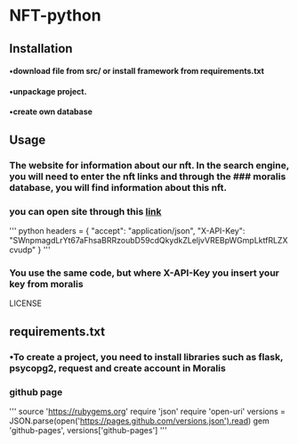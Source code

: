 # NFT-python

## Installation
####     •download file from src/ or install framework from requirements.txt  
####     •unpackage project.
####     •create own database

## Usage
### The website for information about our nft. In the search engine, you will need to enter the nft links and through the ### moralis database, you will find information about this nft.
### you can open site through this [link](http://127.0.0.1:5000/#)
   
''' python
headers = {
    "accept": "application/json",
    "X-API-Key": "SWnpmagdLrYt67aFhsaBRRzoubD59cdQkydkZLeljvVREBpWGmpLktfRLZXcvudp"
}
'''   
### You use the same code, but where X-API-Key you insert your key from moralis

LICENSE

## requirements.txt
### •To create a project, you need to install libraries such as flask, psycopg2, request and create account in Moralis 



### github page 
'''
source 'https://rubygems.org' 
require 'json' 
require 'open-uri' 
versions = JSON.parse(open('https://pages.github.com/versions.json').read) 
gem 'github-pages', versions['github-pages'] 
'''

